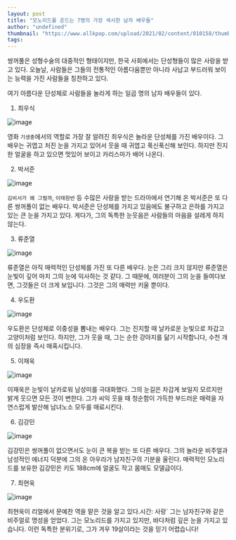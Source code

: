 ```yaml
---
layout: post
title: "모노리드를 흔드는 7명의 가장 섹시한 남자 배우들"
author: "undefined"
thumbnail: "https://www.allkpop.com/upload/2021/02/content/010158/thumb/1612162699-choi-woo-sik-1990-p1.jpg"
tags: 
---
```



쌍꺼풀은 성형수술의 대중적인 형태이지만, 한국 사회에서는 단성형들이 많은 사랑을 받고 있다. 오늘날, 사람들은 그들의 전통적인 아름다움뿐만 아니라 사납고 부드러워 보이는 능력을 가진 사람들을 칭찬하고 있다.

여기 아름다운 단성체로 사람들을 놀라게 하는 일곱 명의 남자 배우들이 있다.

1. 최우식

![image](https://www.allkpop.com/upload/2021/02/content/010158/1612162699-choi-woo-sik-1990-p1.jpg)

영화 `기생충`에서의 역할로 가장 잘 알려진 최우식은 놀라운 단성체를 가진 배우이다. 그 배우는 귀엽고 처진 눈을 가지고 있어서 웃을 때 귀엽고 푹신푹신해 보인다. 하지만 진지한 얼굴을 하고 있으면 멋있어 보이고 카리스마가 배어 나온다.

2. 박서준

![image](https://www.allkpop.com/upload/2021/02/content/010159/1612162745-park-seo-joon-in-june-2019.png)

`김비서가 왜 그럴까`, `이태원반` 등 수많은 사랑을 받는 드라마에서 연기해 온 박서준은 또 다른 쌍꺼풀이 없는 배우다. 박서준은 단성체를 가지고 있음에도 불구하고 은하를 가지고 있는 큰 눈을 가지고 있다. 게다가, 그의 독특한 눈웃음은 사람들의 마음을 설레게 하지 않는다.

3. 류준열

![image](https://www.allkpop.com/upload/2021/02/content/011314/1612203247-ryu2.jpeg)

류준열은 아직 매력적인 단성체를 가진 또 다른 배우다. 눈은 그리 크지 않지만 류준열은 눈빛이 깊어 마치 그의 눈에 익사하는 것 같다. 그 때문에, 여러분이 그의 눈을 들여다보면, 그것들은 더 크게 보입니다. 그것은 그의 매력만 키울 뿐이다.

4. 우도환

![image](https://www.allkpop.com/upload/2021/02/content/010203/1612163019-original-19.jpg)

우도환은 단성체로 이중성을 뽐내는 배우다. 그는 진지할 때 날카로운 눈빛으로 차갑고 고양이처럼 보인다. 하지만, 그가 웃을 때, 그는 순한 강아지를 닮기 시작합니다, 수천 개의 심장을 즉시 매혹시킵니다.

5. 이재욱

![image](https://www.allkpop.com/upload/2021/02/content/010204/1612163088-06a92b1765a3b4570f2488cf1bbbe265e5fc98c9r1-1000-1400v2-uhq.jpg)

이재욱은 눈빛이 날카로워 남성미를 극대화했다. 그의 눈길은 차갑게 보일지 모르지만 밝게 웃으면 모든 것이 변한다. 그가 씨익 웃을 때 청순함이 가득한 부드러운 매력을 자연스럽게 발산해 남녀노소 모두를 매료시킨다.

6. 김강민

![image](https://www.allkpop.com/upload/2021/02/content/010205/1612163147-kim-kang-min-actor-p1.jpeg)

김강민은 쌍꺼풀이 없으면서도 눈이 큰 복을 받는 또 다른 배우다. 그의 놀라운 비주얼과 남성적인 에너지 덕분에 그의 온 아우라가 남자친구의 기분을 울린다. 매력적인 모노리드를 보유한 김강민은 키도 188cm에 얼굴도 작고 몸매도 모델급이다.

7. 최현욱

![image](https://www.allkpop.com/upload/2021/02/content/010206/1612163209-fullsizephoto1253170.jpg)

최현욱이 리얼에서 문예찬 역을 맡은 것을 알고 있다.시간: 사랑` 그는 남자친구와 같은 비주얼로 명성을 얻었다. 그는 모노리드를 가지고 있지만, 바다처럼 깊은 눈을 가지고 있습니다. 이런 독특한 분위기로, 그가 겨우 19살이라는 것을 믿기 어렵습니다!
